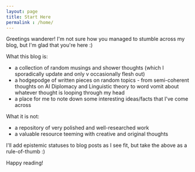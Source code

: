 ```yaml
---
layout: page
title: Start Here
permalink : /home/
---
```


Greetings wanderer! I'm not sure how you managed to stumble across my blog, but I'm glad that you're here :) 

What this blog is: 

- a collection of random musings and shower thoughts (which I sporadically update and only v occasionally flesh out)
- a hodgepodge of written pieces on random topics - from semi-coherent thoughts on AI Diplomacy and Linguistic theory to word vomit about whatever thought is looping through my head
- a place for me to note down some interesting ideas/facts that I've come across

What it is not:

- a repository of very polished and well-researched work
- a valuable resource teeming with creative and original thoughts

I'll add epistemic statuses to blog posts as I see fit, but take the above as a rule-of-thumb :) 

Happy reading!

